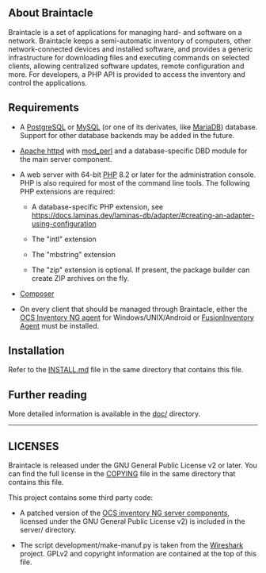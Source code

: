 <!--
Copying and distribution of this file, with or without modification,
are permitted in any medium without royalty provided the copyright
notice and this notice are preserved. This file is offered as-is,
without any warranty.
-->

About Braintacle
----------------

Braintacle is a set of applications for managing hard- and software on a
network. Braintacle keeps a semi-automatic inventory of computers, other
network-connected devices and installed software, and provides a generic
infrastructure for downloading files and executing commands on selected clients,
allowing centralized software updates, remote configuration and more. For
developers, a PHP API is provided to access the inventory and control the
applications.


Requirements
------------

- A [PostgreSQL](https://postgresql.org) or [MySQL](https://www.mysql.com) (or one of its derivates, like [MariaDB](https://mariadb.org)) database.
  Support for other database backends may be added in the future.

- [Apache httpd](http://httpd.apache.org) with [mod_perl](https://perl.apache.org) and a database-specific DBD module for the
  main server component.

- A web server with 64-bit [PHP](https://php.net) 8.2 or later for the
  administration console. PHP is also required for most of the command line
  tools. The following PHP extensions are required:

  - A database-specific PHP extension, see
    https://docs.laminas.dev/laminas-db/adapter/#creating-an-adapter-using-configuration

  - The "intl" extension

  - The "mbstring" extension

  - The "zip" extension is optional. If present, the package builder can create ZIP
    archives on the fly.

- [Composer](https://getcomposer.org/)

- On every client that should be managed through Braintacle, either the
  [OCS Inventory NG agent](https://github.com/OCSInventory-NG/) for Windows/UNIX/Android or
  [FusionInventory Agent](http://www.fusioninventory.org/documentation/agent/installation/)
  must be installed.


Installation
------------

Refer to the [INSTALL.md](INSTALL.md) file in the same directory that contains
this file.


Further reading
---------------

More detailed information is available in the [doc/](doc) directory.


--------
LICENSES
--------

Braintacle is released under the GNU General Public License v2 or later. You can
find the full license in the [COPYING](COPYING) file in the same directory that
contains this file.

This project contains some third party code:

- A patched version of the [OCS inventory NG server
  components](https://www.ocsinventory-ng.org/), licensed under the GNU General
  Public License v2) is included in the server/ directory.

- The script development/make-manuf.py is taken from the
  [Wireshark](https://wireshark.org) project. GPLv2 and copyright information are
  contained at the top of this file.
